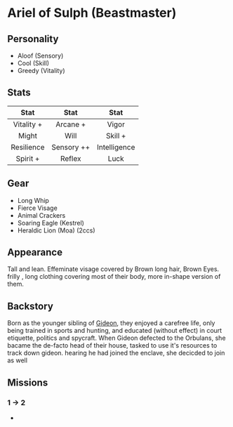 # Ariel of Sulph (Beastmaster)

## Personality

- Aloof (Sensory)
- Cool (Skill)
- Greedy (Vitality)

## Stats


|     Stat      |  Stat       |     Stat      |
| :-----------: | :-----:     | :----------:  |
|  Vitality +   | Arcane +    |    Vigor      |
|     Might     |  Will       |   Skill +     |
| Resilience    | Sensory ++  | Intelligence  |
| Spirit +        | Reflex    |     Luck      |


 ## Gear

 - Long Whip
 - Fierce Visage
 - Animal Crackers
 - Soaring Eagle (Kestrel)
 - Heraldic Lion (Moa) (2ccs)

## Appearance

Tall and lean. Effeminate visage covered by Brown long hair, Brown Eyes.
frilly , long clothing covering most of their body, more in-shape version of them.

## Backstory

Born as the younger sibling of [Gideon](./gideon.md), they enjoyed a carefree life,
only being trained in sports and hunting, and educated (without effect) in court etiquette, politics and spycraft.
When Gideon defected to the Orbulans, she bacame the de-facto head of their house, 
tasked to use it's resources to track down gideon.
hearing he had joined the enclave, she decicded to join as well
## Missions

### 1 -> 2

- 